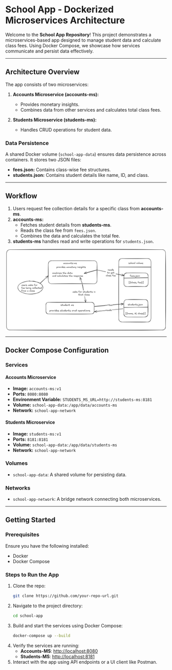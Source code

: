 # School App - Dockerized Microservices Architecture

Welcome to the **School App Repository**! This project demonstrates a microservices-based app designed to manage student data and calculate class fees. Using Docker Compose, we showcase how services communicate and persist data effectively.

---

## Architecture Overview

The app consists of two microservices:

1. **Accounts Microservice (accounts-ms):**
   - Provides monetary insights.
   - Combines data from other services and calculates total class fees.

2. **Students Microservice (students-ms):**
   - Handles CRUD operations for student data.

### Data Persistence
A shared Docker volume (`school-app-data`) ensures data persistence across containers. It stores two JSON files:

- **fees.json:** Contains class-wise fee structures.
- **students.json:** Contains student details like name, ID, and class.

---

## Workflow

1. Users request fee collection details for a specific class from **accounts-ms**.
2. **accounts-ms:**
   - Fetches student details from **students-ms**.
   - Reads the class fee from `fees.json`.
   - Combines the data and calculates the total fee.
3. **students-ms** handles read and write operations for `students.json`.

![Application archtiture](https://github.com/dev-danish-javed/docker-demo-app/blob/main/app%20architecture.png?raw=true)

---

## Docker Compose Configuration

### Services

#### **Accounts Microservice**
- **Image:** `accounts-ms:v1`
- **Ports:** `8080:8080`
- **Environment Variable:** `STUDENTS_MS_URL=http://students-ms:8181`
- **Volume:** `school-app-data:/app/data/accounts-ms`
- **Network:** `school-app-network`

#### **Students Microservice**
- **Image:** `students-ms:v1`
- **Ports:** `8181:8181`
- **Volume:** `school-app-data:/app/data/students-ms`
- **Network:** `school-app-network`

### Volumes
- `school-app-data`: A shared volume for persisting data.

### Networks
- `school-app-network`: A bridge network connecting both microservices.

---

## Getting Started

### Prerequisites
Ensure you have the following installed:
- Docker
- Docker Compose

### Steps to Run the App

1. Clone the repo:
   ```bash
   git clone https://github.com/your-repo-url.git
   ```
2. Navigate to the project directory:
   ```bash
   cd school-app
   ```
3. Build and start the services using Docker Compose:
   ```bash
   docker-compose up --build
   ```
4. Verify the services are running:
   - **Accounts-MS**: [http://localhost:8080](http://localhost:8080)
   - **Students-MS**: [http://localhost:8181](http://localhost:8181)
5. Interact with the app using API endpoints or a UI client like Postman.
